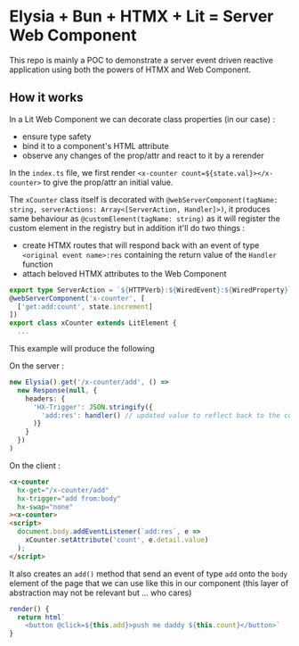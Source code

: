 # Elysia + Bun + HTMX + Lit = Server Web Component

This repo is mainly a POC to demonstrate a server event driven reactive application using both the powers of HTMX and Web Component.

## How it works
In a Lit Web Component we can decorate class properties (in our case) :
* ensure type safety
* bind it to a component's HTML attribute
* observe any changes of the prop/attr and react to it by a rerender

In the `index.ts` file, we first render `<x-counter count=${state.val}></x-counter>` to give the prop/attr an initial value.

The `xCounter` class itself is decorated with `@webServerComponent(tagName: string, serverActions: Array<[ServerAction, Handler]>)`, it produces same behaviour as `@customElement(tagName: string)` as it will register the custom element in the registry but in addition it'll do two things : 
* create HTMX routes that will respond back with an event of type `<original event name>:res` containing the return value of the `Handler` function
* attach beloved HTMX attributes to the Web Component

```typescript
export type ServerAction = `${HTTPVerb}:${WiredEvent}:${WiredProperty}`;
@webServerComponent('x-counter', [
  ['get:add:count', state.increment]
])
export class xCounter extends LitElement {
  ...
```
This example will produce the following 

On the server :
```typescript
new Elysia().get('/x-counter/add', () => 
  new Response(null, { 
    headers: {
      'HX-Trigger': JSON.stringify({
        'add:res': handler() // updated value to reflect back to the component's attribute
      )}
    }
  })
)
```

On the client : 
```html
<x-counter
  hx-get="/x-counter/add"
  hx-trigger="add from:body"
  hx-swap="none"
><x-counter>
<script>
  document.body.addEventListener(`add:res`, e => 
    xCounter.setAttribute('count', e.detail.value)
  );
</script>
```
It also creates an `add()` method that send an event of type `add` onto the `body` element of the page that we can use like this in our component (this layer of abstraction may not be relevant but ... who cares)
```typescript
render() {
  return html`
    <button @click=${this.add}>push me daddy ${this.count}</button>`
}
```
